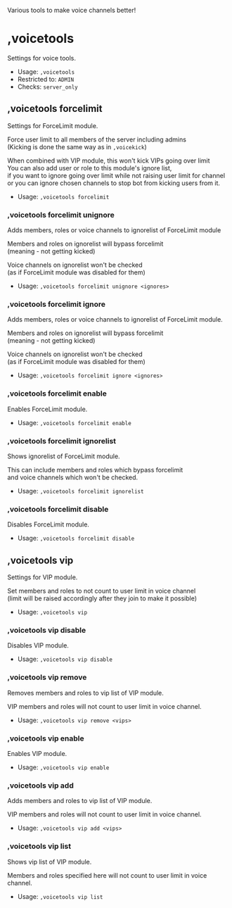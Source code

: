 Various tools to make voice channels better!

# ,voicetools
Settings for voice tools.<br/>
 - Usage: `,voicetools`
 - Restricted to: `ADMIN`
 - Checks: `server_only`
## ,voicetools forcelimit
Settings for ForceLimit module.<br/>

Force user limit to all members of the server including admins<br/>
(Kicking is done the same way as in `,voicekick`)<br/>

When combined with VIP module, this won't kick VIPs going over limit<br/>
You can also add user or role to this module's ignore list,<br/>
if you want to ignore going over limit while not raising user limit for channel<br/>
or you can ignore chosen channels to stop bot from kicking users from it.<br/>
 - Usage: `,voicetools forcelimit`
### ,voicetools forcelimit unignore
Adds members, roles or voice channels to ignorelist of ForceLimit module<br/>

Members and roles on ignorelist will bypass forcelimit<br/>
(meaning - not getting kicked)<br/>

Voice channels on ignorelist won't be checked<br/>
(as if ForceLimit module was disabled for them)<br/>
 - Usage: `,voicetools forcelimit unignore <ignores>`
### ,voicetools forcelimit ignore
Adds members, roles or voice channels to ignorelist of ForceLimit module.<br/>

Members and roles on ignorelist will bypass forcelimit<br/>
(meaning - not getting kicked)<br/>

Voice channels on ignorelist won't be checked<br/>
(as if ForceLimit module was disabled for them)<br/>
 - Usage: `,voicetools forcelimit ignore <ignores>`
### ,voicetools forcelimit enable
Enables ForceLimit module.<br/>
 - Usage: `,voicetools forcelimit enable`
### ,voicetools forcelimit ignorelist
Shows ignorelist of ForceLimit module.<br/>

This can include members and roles which bypass forcelimit<br/>
and voice channels which won't be checked.<br/>
 - Usage: `,voicetools forcelimit ignorelist`
### ,voicetools forcelimit disable
Disables ForceLimit module.<br/>
 - Usage: `,voicetools forcelimit disable`
## ,voicetools vip
Settings for VIP module.<br/>

Set members and roles to not count to user limit in voice channel<br/>
(limit will be raised accordingly after they join to make it possible)<br/>
 - Usage: `,voicetools vip`
### ,voicetools vip disable
Disables VIP module.<br/>
 - Usage: `,voicetools vip disable`
### ,voicetools vip remove
Removes members and roles to vip list of VIP module.<br/>

VIP members and roles will not count to user limit in voice channel.<br/>
 - Usage: `,voicetools vip remove <vips>`
### ,voicetools vip enable
Enables VIP module.<br/>
 - Usage: `,voicetools vip enable`
### ,voicetools vip add
Adds members and roles to vip list of VIP module.<br/>

VIP members and roles will not count to user limit in voice channel.<br/>
 - Usage: `,voicetools vip add <vips>`
### ,voicetools vip list
Shows vip list of VIP module.<br/>

Members and roles specified here will not count to user limit in voice channel.<br/>
 - Usage: `,voicetools vip list`
